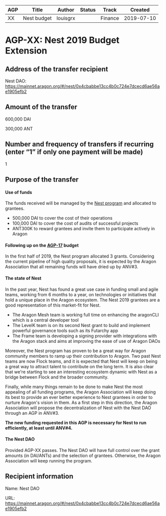
| AGP | Title | Author | Status | Track   | Created |
|-----|-------|---------------------------|--------|---------|---------|
| XX  | Nest budget |   louisgrx |      | Finance | 2019-07-10       |


# AGP-XX: Nest 2019 Budget Extension

## Address of the transfer recipient

Nest DAO: https://mainnet.aragon.org/#/nest/0x4cbabbe13cc4b0c724e7dcecd6ae56ae1905efb2

## Amount of the transfer

600,000 DAI 

300,000 ANT

## Number and frequency of transfers if recurring (enter “1” if only one payment will be made)

1

## Purpose of the transfer

#### Use of funds
The funds received will be managed by the [Nest program](https://github.com/aragon/nest) and allocated to grantees. 

- 500,000 DAI  to cover the cost of their operations
- 100,000 DAI to cover the cost of audits of successful projects
- ANT300K to reward grantees and invite them to participate actively in Aragon

#### Following up on the [AGP-17](https://github.com/aragon/AGPs/blob/master/AGPs/AGP-17.md) budget
In the first half of 2019, the Nest program allocated 3 grants. Considering the current pipeline of high quality proposals, it is expected by the Aragon Association that all remaining funds will have dried up by ANV#3.

#### The state of Nest

In the past year, Nest has found a great use case in funding small and agile teams, working from 6 months to a year, on technologies or initiatives that hold a unique place in the Aragon ecosystem. The Nest 2019 grantees are a good representation of this market-fit for Nest. 
- The Aragon Mesh team is working full time on enhancing the aragonCLI which is a central developer tool
- The LevelK team is on its second Nest grant to build and implement powerful governance tools such as its Futarchy app
- The Frame team is developing a signing provider with integrations with the Aragon stack and aims at improving the ease of use of Aragon DAOs

Moreover, the Nest program has proven to be a great way for Aragon community members to ramp up their contribution to Aragon. Two past Nest teams are now Flock teams, and it is expected that Nest will keep on being a great way to attract talent to contribute on the long term. It is also clear that we're starting to see an interesting ecosystem dynamic with Nest as a bridge between Flock and the broader community.

Finally, while many things remain to be done to make Nest the most appealing of all funding programs, the Aragon Association will keep doing its best to provide an ever better experience to Nest grantees in order to nurture Aragon's vision in them. As a first step in this direction, the Aragon Association will propose the decentralization of Nest with the Nest DAO through an AGP in ANV#3.

**The new funding requested in this AGP is necessary for Nest to run efficiently, at least until ANV#4.**

#### The Nest DAO
Provided AGP-XX passes. The Nest DAO will have full control over the grant amounts (in DAI/ANTs) and the selection of grantees. Otherwise, the Aragon Association will keep running the program.


## Recipient information
 
Name: Nest DAO

URL: https://mainnet.aragon.org/#/nest/0x4cbabbe13cc4b0c724e7dcecd6ae56ae1905efb2
